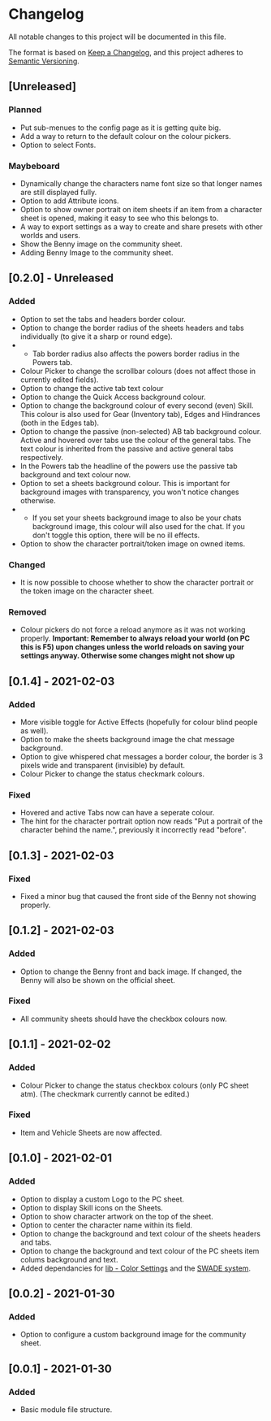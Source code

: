 # Changelog
All notable changes to this project will be documented in this file.

The format is based on [Keep a Changelog](https://keepachangelog.com/en/1.0.0/),
and this project adheres to [Semantic Versioning](https://semver.org/spec/v2.0.0.html).

## [Unreleased]
### Planned
- Put sub-menues to the config page as it is getting quite big.
- Add a way to return to the default colour on the colour pickers.
- Option to select Fonts.
### Maybeboard
- Dynamically change the characters name font size so that longer names are still displayed fully.
- Option to add Attribute icons.
- Option to show owner portrait on item sheets if an item from a character sheet is opened, making it easy to see who this belongs to.
- A way to export settings as a way to create and share presets with other worlds and users.
- Show the Benny image on the community sheet.
- Adding Benny Image to the community sheet.

## [0.2.0] - Unreleased
### Added
- Option to set the tabs and headers border colour.
- Option to change the border radius of the sheets headers and tabs individually (to give it a sharp or round edge).
- - Tab border radius also affects the powers border radius in the Powers tab.
- Colour Picker to change the scrollbar colours (does not affect those in currently edited fields).
- Option to change the active tab text colour
- Option to change the Quick Access background colour.
- Option to change the background colour of every second (even) Skill. This colour is also used for Gear (Inventory tab), Edges and Hindrances (both in the Edges tab).
- Option to change the passive (non-selected) AB tab background colour. Active and hovered over tabs use the colour of the general tabs. The text colour is inherited from the passive and active general tabs respectively.
- In the Powers tab the headline of the powers use the passive tab background and text colour now.
- Option to set a sheets background colour. This is important for background images with transparency, you won't notice changes otherwise.
- - If you set your sheets background image to also be your chats background image, this colour will also used for the chat. If you don't toggle this option, there will be no ill effects.
- Option to show the character portrait/token image on owned items.
### Changed
- It is now possible to choose whether to show the character portrait or the token image on the character sheet.
### Removed
- Colour pickers do not force a reload anymore as it was not working properly. **Important: Remember to always reload your world (on PC this is F5) upon changes unless the world reloads on saving your settings anyway. Otherwise some changes might not show up**

## [0.1.4] - 2021-02-03
### Added
- More visible toggle for Active Effects (hopefully for colour blind people as well).
- Option to make the sheets background image the chat message background.
- Option to give whispered chat messages a border colour, the border is 3 pixels wide and transparent (invisible) by default.
- Colour Picker to change the status checkmark colours.
### Fixed
- Hovered and active Tabs now can have a seperate colour.
- The hint for the character portrait option now reads "Put a portrait of the character behind the name.", previously it incorrectly read "before".

## [0.1.3] - 2021-02-03
### Fixed
- Fixed a minor bug that caused the front side of the Benny not showing properly.

## [0.1.2] - 2021-02-03
### Added
- Option to change the Benny front and back image. If changed, the Benny will also be shown on the official sheet.
### Fixed
- All community sheets should have the checkbox colours now.

## [0.1.1] - 2021-02-02
### Added
- Colour Picker to change the status checkbox colours (only PC sheet atm). (The checkmark currently cannot be edited.)
### Fixed
- Item and Vehicle Sheets are now affected.

## [0.1.0] - 2021-02-01
### Added
- Option to display a custom Logo to the PC sheet.
- Option to display Skill icons on the Sheets.
- Option to show character artwork on the top of the sheet.
- Option to center the character name within its field.
- Option to change the background and text colour of the sheets headers and tabs.
- Option to change the background and text colour of the PC sheets item colums background and text.
- Added dependancies for [lib - Color Settings](https://foundryvtt.com/packages/colorsettings/) and the [SWADE system](https://foundryvtt.com/packages/swade/).

## [0.0.2] - 2021-01-30
### Added
- Option to configure a custom background image for the community sheet.

## [0.0.1] - 2021-01-30
### Added
- Basic module file structure.
